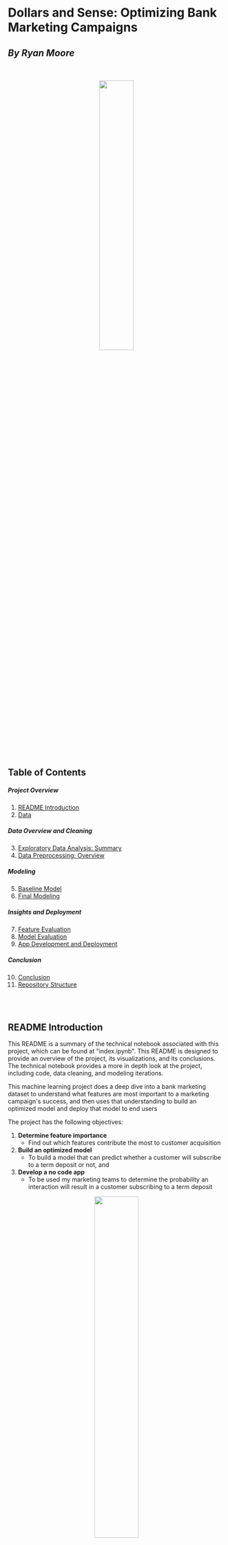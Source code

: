 # **Dollars and Sense: Optimizing Bank Marketing Campaigns**

## *By Ryan Moore*
<br>
</br>

<div style="text-align:center">
    <img src="Images/call_center_banner.png" style="width: 40%; border-radius: 10px;"/>
</div>

## **Table of Contents**
##### *Project Overview*
1. [README Introduction](#readme-introduction)
2. [Data](#data)
##### *Data Overview and Cleaning*
3. [Exploratory Data Analysis: Summary](#exploratory-data-analysis-summary)
4. [Data Preprocessing: Overview](#data-preprocessing)
##### *Modeling*
5. [Baseline Model](#baseline-model)
6. [Final Modeling](#final-modeling)
##### *Insights and Deployment*
7. [Feature Evaluation](#feature-evaluation)
8. [Model Evaluation](#model-evaluation)
9. [App Development and Deployment](#app-development)
##### *Conclusion*
10. [Conclusion](#finale)
11. [Repository Structure](#structure)

<br>
</br>

<a id="readme-introduction"></a>

## **README Introduction**

This README is a summary of the technical notebook associated with this project, which can be found at "index.ipynb". This README is designed to provide an overview of the project, its visualizations, and its conclusions. The technical notebook provides a more in depth look at the project, including code, data cleaning, and modeling iterations.

This machine learning project does a deep dive into a bank marketing dataset to understand what features are most important to a marketing campaign's success, and then uses that understanding to build an optimized model and deploy that model to end users

The project has the following objectives:

1. **Determine feature importance**
    - Find out which features contribute the most to customer acquisition
2. **Build an optimized model**
    - To build a model that can predict whether a customer will subscribe to a term deposit or not, and
3. **Develop a no code app**
    - To be used my marketing teams to determine the probability an interaction will result in a customer subscribing to a term deposit

<a id='Data'></a>
<div style="text-align:center">
    <img src="Images/fin_datas.png" style="width: 45%; border-radius: 10px;"/>
</div>

## **Data**
<br>

##### <ins>*Overview*</ins>
<br>

This [dataset](https://archive.ics.uci.edu/ml/datasets/Bank+Marketing) is from the UCI Machine Learning Repository and contains data from a Portuguese bank's marketing campaign.

The data was collected from May 2008 to November 2010

High level, dataset includes:

- 45,307 rows, each representing a customer interaction, and
- 21 feature columns, of which:
    - 11 are categorical features (such as customer education), and
    - 10 are numerical features (such as customer age)

The target variable is the "y" column, which indicates whether a customer subscribed to a term deposit or not.

##### <ins>*Additional Considerations*</ins>
<br>

Note that missing data in this dataset is denoted in two ways per the dataset documentation:
- "unknown" for categorical features, and
- "999" for numerical features 



We will handle these missing values in the **Data Preprocessing** section but have some special considerations for visualizing them in the visualizations below. See the index.ipynb file for more details.

<br>
</br>

<div style="text-align:center">
    <img src="Images/results_analysis.jpg" style="width: 50%; border-radius: 10px;"/>
</div>

<a id='Exploratory Data Analysis: Summary'></a>
<br>
</br>

## **Exploratory Data Analysis: Illustrations and Summary**

The following are the EDA visualizations taken from the index.ipynb file. These were used to help us understand the data and its features and their distributions. We started with all the features and their distributions, and then focused on the features and distributions of the subset where the customer subscribed to a term deposit.

##### <ins>*Evaluating for missing values*</ins>
<br>
</br>
<div style="text-align:center">
    <img src="Charts/missing.png" style="width: 75%; border-radius: 10px;"/>
</div>
<br>
</br>

##### <ins>*Categorical Features: Distributions*</ins>
<br>
</br>
<div style="text-align:center">
    <img src="Charts/cat_all.png" style="width: 95%; border-radius: 10px;"/>
</div>
<br>
</br>

##### <ins>*Numerical Features: Distributions*</ins>
<br>
</br>
<div style="text-align:center">
    <img src="Charts/numerical_all.png" style="width: 95%; border-radius: 10px;"/>
</div>
<br>
</br>

##### <ins>*Target Variable: Distribution*</ins>
<br>
</br>
<div style="text-align:center">
    <img src="Charts/target_dist.png" style="width: 75%; border-radius: 10px;"/>
</div>
<br>
</br>

##### <ins>*Where Target = "yes": Categorical Variable Spread*</ins>
<br>
</br>
<div style="text-align:center">
    <img src="Charts/cat_yes.png" style="width: 95%; border-radius: 10px;"/>
</div>
<br>
</br>

##### <ins>*Where Target = "yes": Numerical Variable Spread*</ins>
<br>
</br>
<div style="text-align:center">
    <img src="Charts/cat_yes.png" style="width: 95%; border-radius: 10px;"/>
</div>
<br>
</br>

##### <ins>*Correlation to Target: Features*</ins>
<br>
</br>
<div style="text-align:center">
    <img src="Charts/target_corr.png" style="width: 60%; border-radius: 10px;"/>
</div>
<br>
</br>

##### <ins>*Investigating Collinearity Between Features*</ins>
<br>
</br>
<div style="text-align:center">
    <img src="Charts/feature_corr.png" style="width: 50%; border-radius: 10px;"/>
</div>
<br>
</br>

<a id='exploratory-data-analysis-summary'></a>

## **Exploratory Data Analysis: Summary**

In summary, we found the following insights as a result of our exploratory data analysis:

##### <ins>*High Level Data Findings*</ins>
<br>

- The dataset has features which can broadly be categorized as:

    - Client data *(such as age, job, marital status, etc.)*
    - Campaign data *(such as number of contacts, days since last contact, etc.)*, and
    - External data *(such as consumer price index, employment variation rate, etc.)*
<br>
</br>
- Most of the data is categorical, with only 10% of the columns being numerical

- The dataset is mostly complete, with only 1% of records having missing data excluding the default and pcontact category. Of that 1%, half have one missing field and most others have two. Records missing more than two fields are rare

    - Note: the 'default' feature is considered separate from the other features when evaluating missing data because this category likely extends to if the customer has defaulted credit **anywhere**, not just with the bank running the campaign. This is likely a very sensitive topic and the call center agents may not have been advised to ask about it. This is likely why the default category contains by far the most 'unknown' values
    <br>
    </br>
    -Note: the 'pcontact' feature is considered separate from the other features when evaluating missing data because most customers contacted have not been contacted before. This is likely why the pcontact category contains by far the most 'unknown' values

##### <ins>*Feature Findings*</ins>
<br>

- The average age is around 30, with the majority of customers being between 30 and 40 years old
<br>
</br>
- The majority of customers are highly educated and have families
<br>
</br>
- The job feature is very vague, with most customers having an 'admin' or 'blue collar' job
<br>
</br>
- The majority of customers have not been contacted before, and the majority of customers have been contacted less than 5 times
<br>
</br>
- The majority of customers have not been contacted in the last 3 months, and the majority of customers have been contacted less than 10 days ago

##### <ins>*Target Variable Findings*</ins>

- The target variable is imbalanced, with only 11% of customers subscribing to a term deposit
<br>
</br>
- Customers who subscribe to a term deposit are generally older, have higher education, and have higher incomes
<br>
</br>
- Customers who subscribe to a term deposit are generally contacted more frequently, and have been contacted more recently
<br>
</br>
- Customers who have subscribed to a term deposit in the past are more likely to subscribe again as indicated by the correlation between the 'poutcome' and 'y' features
<br>
</br>
- An interesting finding is that EURIBOR 3 month rate trends lower for customers who subscribe to a term deposit. We would expect the opposite, as a lower rate would mean a lower return on investment for the bank. This could be due to the fact that the bank is offering a higher rate to customers who subscribe to a term deposit, or it could be due to the fact that the bank is offering a lower rate to customers who do not subscribe to a term deposit. This is something to keep in mind when modeling

<a id='data-preprocessing'></a>

## **Data Preprocessing: Overview**

In order to prepare the data for modeling, we will perform the following steps:

##### <ins>*Before the train / test split*</ins>
<br>

1. *Cast object data types as the category data type and ordinate the categories where applicable*
    - We will cast the object data types as the category data type to save memory and improve performance
    - We will ordinate the categories where applicable
        - For example, we will ordinate the 'education' feature from least to most education
<br>
</br>

2. *Drop features*
    - We will drop the 'duration' feature because it is not known before a call is performed
    - We will drop the 'default' feature because it is contains many missing values and is not heavily correlated with the target variable

##### <ins>*Train / test split*</ins>
<br>

3. *Split data into train and test sets*
    - We will split the data into train and test sets using an 80/20 split

##### <ins>*After the train / test split*</ins>
<br>

4. *Perform SMOTE oversampling on the train set*
    - We will perform SMOTE oversampling on the train set to balance the target variable
<br>
</br>

5. *Encode categorical features*
    - We will encode the categorical features using a one-hot encoding function
<br>
</br>

6. *Scale numerical features*
    - We will scale the numerical features using the standard scaler

<br>

<div style="text-align:center">
    <img src="Images/modeling.png" style="width: 50%; border-radius: 10px;"/>
</div>

<a id='baseline-model'></a>

## **Modeling Considerations and Baseline Model**
<br>

##### <ins>*Modeling Considerations*</ins>
<br>

Our primary metric for evaluating our models will be **recall**, as we want to minimize the number of customers who would subscribe to a term deposit that we do not contact. 

From a marketing strategy perspective, we are not very sensitive to false positives, as we would rather contact a customer who would not subscribe to a term deposit than not contact a customer who would subscribe to a term deposit. A false positive is just a cold-call that does not result in any new business, which as we saw in our target variable EDA, tends to happen most of the time.

No call center is perfect but this machine learning method would at least point the call center in the right direction in terms of who to contact first so time is not wasted with low probability cold-calls. 

We will use accuracy, precision, f1 score, and AUC as secondary metrics to evaluate our models to make sure we are not overfitting to the recall metric causing the other metrics to fall to single digits / zero.

##### <ins>*Baseline Model (Dummy Classifier)*</ins>
<br>

------------TRAINING RESULTS--------------
<br>Train AUC: 0.5
<br>Train Accuracy: 0.5
<br>Train Precision: 0.0
<br>Train Recall: 0.0
<br>Train F1: 0.0

------------CROSS VALIDATION--------------
<br>Cross Validation AUC: 0.5
<br>Cross Validation Accuracy: 0.49
<br>Cross Validation Precision: 0.09
<br>Cross Validation Recall: 0.2
<br>Cross Validation F1: 0.13

------------TEST RESULTS------------------
<br>Test AUC: 0.5
<br>Test Accuracy: 0.88
<br>Test Precision: 0.0
<br>Test Recall: 0.0
<br>Test F1: 0.0
<br>
<br>
<div style="text-align:center">
    <img src="Charts/dummy_matrix.png" style="width: 95%; border-radius: 10px;"/>
</div>
<br>
The dummy classifier performance will be used as a baseline model to compare our other models to. 
<br>
</br>
In practice, the dummy classifier is a classifier that makes random predictions based on the class distribution of the training set. As you can see, it simply predicts all test set interactions as zero, which is technically pretty accurate based off of the test set composition, but since our key metric is recall this is not a well performing model. 

As far as starter models go though, this is a good baseline model because it is a good representation of a model that does not use any machine learning. This is important because we want to make sure that our machine learning models are actually improving upon the baseline model
<br>
<br>

------------TRAINING RESULTS--------------
<br>Train AUC: 0.71
<br>Train Accuracy: 0.71
<br>Train Precision: 0.71
<br>Train Recall: 0.70
<br>Train F1: 0.71

------------CROSS VALIDATION--------------
<br>Cross Validation AUC: 0.75
<br>Cross Validation Accuracy: 0.71
<br>Cross Validation Precision: 0.71
<br>Cross Validation Recall: 0.70
<br>Cross Validation F1: 0.71

------------TEST RESULTS------------------
<br>Test AUC: 0.72
<br>Test Accuracy: 0.72
<br>Test Precision: 0.25
<br>Test Recall: 0.73
<br>Test F1: 0.37
<br>
<br>
<div style="text-align:center">
    <img src="Charts/final_matrix.png" style="width: 95%; border-radius: 10px;"/>
</div>
<br>

##### <ins>*Top 5 Features*</ins>

<table style="font-size: 14px; padding: 5px; margin: 5px;">
<table>
  <tr>
    <th>Feature</th>
    <th>Absolute Importance</th>
  </tr>
  <tr>
    <td>euribor3m</td>
    <td>24 %</td>
  </tr>
  <tr>
    <td>poutcome_success</td>
    <td>10 %</td>
  </tr>
  <tr>
    <td>emp.var.rate</td>
    <td>2.6 %</td>
  </tr>
  <tr>
    <td>month_may</td>
    <td>0 %</td>
  </tr>
  <tr>
    <td>loan_unknown</td>
    <td>0 %</td>
  </tr>
</table>
<br>
<a id='feature-evaluation'></a>

## **Feature Evaluation and Analysis**

##### <ins>*Feature Importance*</ins>

As we can see, there are really only **three features** that the model is relying on to make predictions. These features are:

- The current EURIBOR 3 month rate (euribor3m, negative coefficient of -.237)
- The status of the customer's decision to take a term deposit in the past (poutcome, positive coefficient of .104), and
- The employment variation rate (emp.var.rate, negative coefficient of -.02)

Currently, the model is **not using any other features** as they do not appear to be significant in determining whether or not a customer will subscribe to a term deposit. This is not surprising, as we saw in our EDA that **only a few features** were correlated with the target variable, the highest being the if the customer previously subscribed to a term deposit (poutcome).

##### <ins>*Considering Missing Features*</ins>

There are a couple of reasons why the model may not be using the features in the dataset when this problem is thought about from a business perspective. There are a few key elements the data set is missing that would be very helpful in determining whether or not a customer will subscribe to a term deposit. To name just a few:

- *The term deposit rate offered to the customer*
<br>
</br>
    - The attractiveness of the interest rate offered to the customer is likely the most important factor in determining whether or not a customer will subscribe to a term deposit. 
    - If the rate is attractive and is higher than the current market rate, the customer is more likely to subscribe to a term deposit as an investor would get more on their return. 
    - EURIBOR and the employment variation rate are decent indicators of how the market is performing and how strong the economy is, but they are not the same as the actual rate offered to the customer which would be highly applicable to the customer's decision to subscribe to a term deposit
<br>
</br>
- *The customer's current financial situation*
<br>
</br>
    - The customer's current financial situation is another important missing factor. If the customer is in a good financial situation with a solid balance sheet, they are more likely to subscribe to a term deposit as they are more likely to have the liquid assets to invest. 
    - We could only loosely infer this based on the customer's education level and job. This is not a good way to determine the customer's current financial situation for two reasons: 
        - A customer with a high education level and a high paying job could still be in a bad financial situation if they have a lot of debt from student loans or a mortgage, and
        - As we saw in the EDA, the education level and job are categorical variables that within themselves could have a lot of variation not detailed in this dataset (i.e., many of the jobs were just labeled 'admin' or 'blue-collar' and not specific enough to determine the customer's financial situation)
<br>
</br>
- *The customer's current financial goals*
<br>
</br>
    - The customer's current financial goals are likely the third most important factor in determining whether or not a customer will subscribe to a term deposit and it is not included in the dataset. If the customer is looking to invest in a term deposit to save for retirement, they are more likely to subscribe to a term deposit. 
    - We could only loosely infer this based on the customer's age. This is not a good way to determine the customer's current financial goals for two reasons: 
        - A customer's age does not necessarily correlate with their financial goals, and
        - The customer's age is a continuous variable that within itself could have a lot of variation not detailed in this dataset (i.e., a customer could be 30 years old and be saving for retirement, or a customer could be 60 years old and be saving for a down payment on a new house)

<a id='model-evaluation'></a>

## **Model Evaluation Considerations**

Our baseline model was a dummy classifier that predicted all test set interactions as zero. This model was decently accurate, but not practical as it did not predict any of the customers who would subscribe to a term deposit.

Our final model had the following scores:

- Test AUC: 72%
- Test Accuracy: 73%
- Test Precision: 25%
- Test Recall: 73%
- Test F1: 39%

The final model is a significant improvement over the baseline model, as it can predict 73% of the customers who would subscribe to a term deposit. 

Since we optimized for recall and minimized false negatives (model predicts they won't, when in reality they will), the call center will cast a wider net over its customer base and contact more customers who may subscribe to a term deposit at the cost of some additional false positives (model predicts they will, when in reality they don't). 

After all, it is less costly to spend a few minutes trying to contact and sell a term deposit to a customer than it is to miss out on potential business.

<div style="text-align:center">
    <img src="Images/app.png" style="width: 30%; border-radius: 10px;"/>
</div>

<a id='app-development'></a>

## **App Development and Deployment**

In order to deploy the model to the marketing team, we will need to develop a no code app that can be used to determine the probability an interaction will result in a customer subscribing to a term deposit.

We will use Streamlit to develop the app to be deployed on local machines.

Our high level workflow will be as follows:

1. Marketing employee inputs a list of customer leads into the app
2. The app will perform the following steps:
    - Clean the data
    - Perform the same preprocessing steps as the model
    - Make predictions using the model
    - Return the predictions to the marketing employee
3. The marketing employee will use the predictions to prioritize which customers to contact first

**Please see the App folder for the code used to develop the app**

<div style="text-align:center">
    <img src="Images/summary.png" style="width: 35%; border-radius: 10px;"/>
</div>

<a id='finale'></a>

## **Conclusion and Next Steps**

##### <ins>*High-Level Summary*</ins>
<br>

In this project, we were able to utilize the dataset from a Portuguese bank to develop a model that can predict whether or not a customer will subscribe to a term deposit.
<br>
</br>
Recall was our primary metric of interest, as we wanted to minimize the number of customers who would subscribe to a term deposit and not be contacted by the call center.
<br>
</br>
While there were not many existing features that were relevant in determining if a customer would subscribe, there were enough to develop a model that can predict 73% of the customers who would subscribe to a term deposit. This model is a significant improvement over the baseline model, which had a recall of 0.0 and an accuracy of 50%. The limitations of the data and features that would be highly relevant in determining if a customer would subscribe (product on offer, customer financial situation and needs, etc) to a term deposit were also discussed.
<br>
</br>
We were also able to develop a no code app that can be used by the marketing team to determine the probability an interaction will result in a customer subscribing to a term deposit. The app can be deployed locally on machines, however there are some limitations to the app that would need to be addressed if it were to be deployed in a real-life scenario.

##### <ins>*Next Steps*</ins>
<br>

If this were a real-life project and were to be deployed to the marketing team, there are a few next steps that would need to be taken to ensure the model is being used effectively and is helping the marketing team achieve its goals:

- **Collect more data points and data features** - The dataset is useful for a baseline model, but there are certain data features that would be highly relevant in determining if a customer would subscribe to a term deposit (product on offer, customer financial situation and needs, etc) that are not included in the dataset. If the marketing team were to collect more data points and data features, they would be able to develop a more accurate model that can predict more customers who would subscribe to a term deposit.

- **Develop a more robust app** - The app that was developed for this project is a no code app that can be used to determine the probability an interaction will result in a customer subscribing to a term deposit. However, there are some limitations to the app that would need to be addressed if it were to be deployed in a real-life scenario. For example, the app can only be deployed locally on machines and cannot yet be deployed on the cloud.

- **Have the model automatically retrain itself** - If the app is deployed, the model will need to be retrained on a regular basis to ensure it is up to date with the latest data. If there was an established workflow around using the app and the necessary code is written, the model could be retrained automatically on a regular basis.

<a id='structure'></a>

## **Structure of this Repo**

This is the README file. The repo is structured as follows:


- **App** - Contains the code used to develop the app
- **Data** - Contains the data used for this project
- **Images** - Contains the images used in the README and index file
- **index.ipynb** - Contains the analysis seen in this readme as well as the code used to develop everything mentioned in this readme
- **presentation.pdf** - Contains the non-technical slides used to present this project

